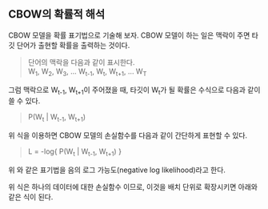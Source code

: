 ## CBOW의 확률적 해석
CBOW 모델을 확률 표기법으로 기술해 보자. CBOW 모델이 하는 일은 맥락이 주면
타깃 단어가 출현할 확률을 출력하는 것이다.
> 단어의 맥락을 다음과 같이 표시한다.<br>
> W<sub>1</sub>, W<sub>2</sub>, W<sub>3</sub>, ... W<sub>t-1</sub>, W<sub>t</sub>, W<sub>t+1</sub>, ... W<sub>T</sub>

그럼 맥락으로 W<sub>t-1</sub>, W<sub>t+1</sub>이 주어졌을 때, 타깃이 W<sub>t</sub>가 될 확률은 수식으로 다음과 같이 쓸 수 있다.
> P(W<sub>t</sub> | W<sub>t-1</sub>, W<sub>t+1</sub>)

위 식을 이용하면 CBOW 모델의 손실함수를 다음과 같이 간단하게 표현할 수 있다.
> L = -log{ P(W<sub>t</sub> | W<sub>t-1</sub>, W<sub>t+1</sub>) }

위 와 같은 표기법을 음의 로그 가능도(negative log likelihood)라고 한다.

위 식은 하나의 데이터에 대한 손실함수 이므로, 이것을 배치 단위로 확장시키면 아래와 같은 식이 된다.
> 
